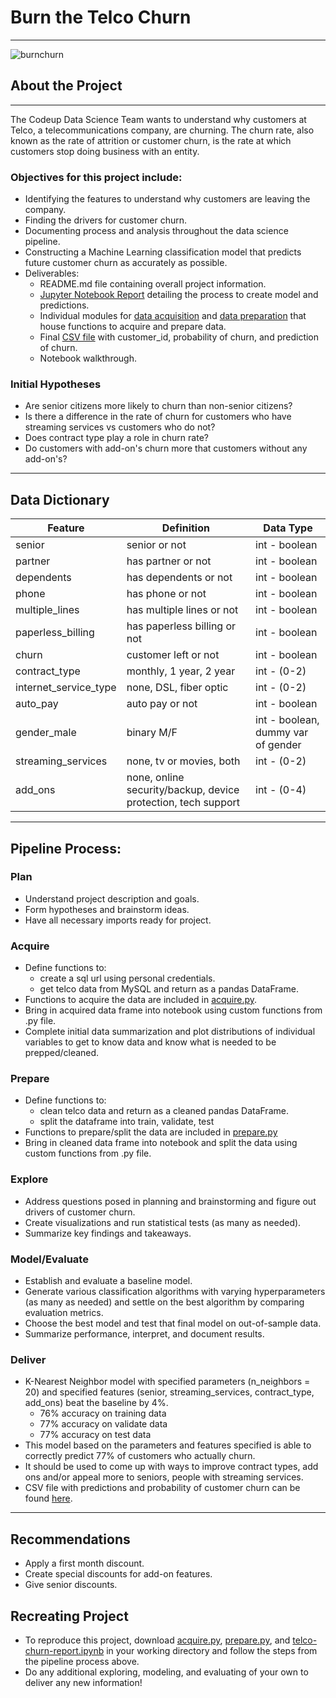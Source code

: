 # Burn the Telco Churn
****
![burnchurn](https://growtraffic-bc85.kxcdn.com/blog/wp-content/uploads/2015/11/Churn-and-Burn-Website.jpg)
## About the Project

****

The Codeup Data Science Team wants to understand why customers at Telco, a telecommunications company, are churning. The churn rate, also known as the rate of attrition or customer churn, is the rate at which customers stop doing business with an entity. 

### Objectives for this project include: 
- Identifying the features to understand why customers are leaving the company.
- Finding the drivers for customer churn.
- Documenting process and analysis throughout the data science pipeline.
- Constructing a Machine Learning classification model that predicts future customer churn as accurately as possible.
- Deliverables:
    - README.md file containing overall project information.
    - [Jupyter Notebook Report](https://github.com/aliciag92/classification-project/blob/main/telco-churn-report.ipynb) detailing the process to create model and predictions.
    - Individual modules for [data acquisition](https://github.com/aliciag92/classification-project/blob/main/acquire.py) and [data preparation](https://github.com/aliciag92/classification-project/blob/main/prepare.py) that house functions to acquire and prepare data.
    - Final [CSV file](https://github.com/aliciag92/classification-project/blob/main/predictions.csv) with customer_id, probability of churn, and prediction of churn.
    - Notebook walkthrough.

### Initial Hypotheses
- Are senior citizens more likely to churn than non-senior citizens?
- Is there a difference in the rate of churn for customers who have streaming services vs customers who do not?
- Does contract type play a role in churn rate?
- Do customers with add-on's churn more that customers without any add-on's?

****
## Data Dictionary
    
| **Feature**          | **Definition**                                        | **Data Type**  |
|----------------------|-------------------------------------------------------|----------------|
| senior               | senior or not                                         | int - boolean  |
| partner              | has partner or not                                    | int - boolean  |
| dependents           | has dependents or not                                 | int - boolean  |   
| phone                | has phone or not                                      | int - boolean  |  
| multiple_lines       | has multiple lines or not                             | int - boolean  |  
| paperless_billing    | has paperless billing or not                          | int - boolean  |
| churn                | customer left or not                                  | int - boolean  |
| contract_type        | monthly, 1 year, 2 year                               | int - (0-2)    |
| internet_service_type| none, DSL, fiber optic                                | int - (0-2)    |
| auto_pay             | auto pay or not                                       | int - boolean  |
| gender_male          | binary M/F                                            | int - boolean, dummy var of gender |
| streaming_services   | none, tv or movies, both                              | int - (0-2)    |
| add_ons              | none, online security/backup, device protection, tech support| int - (0-4) |



****


## Pipeline Process: 

### Plan
- Understand project description and goals.
- Form hypotheses and brainstorm ideas.
- Have all necessary imports ready for project.

### Acquire
- Define functions to:
    - create a sql url using personal credentials.
    - get telco data from MySQL and return as a pandas DataFrame.
- Functions to acquire the data are included in [acquire.py](https://github.com/aliciag92/classification-project/blob/main/acquire.py).
- Bring in acquired data frame into notebook using custom functions from .py file.
- Complete initial data summarization and plot distributions of individual variables to get to know data and know what is needed to be prepped/cleaned.

### Prepare
- Define functions to:
    - clean telco data and return as a cleaned pandas DataFrame.
    - split the dataframe into train, validate, test
- Functions to prepare/split the data are included in [prepare.py](https://github.com/aliciag92/classification-project/blob/main/prepare.py)
- Bring in cleaned data frame into notebook and split the data using custom functions from .py file.

### Explore
- Address questions posed in planning and brainstorming and figure out drivers of customer churn.
- Create visualizations and run statistical tests (as many as needed).
- Summarize key findings and takeaways.

### Model/Evaluate
- Establish and evaluate a baseline model. 
- Generate various classification algorithms with varying hyperparameters (as many as needed) and settle on the best algorithm by comparing evaluation metrics.
- Choose the best model and test that final model on out-of-sample data.
- Summarize performance, interpret, and document results.

### Deliver
- K-Nearest Neighbor model with specified parameters (n_neighbors = 20) and specified features (senior, streaming_services, contract_type, add_ons) beat the baseline by 4%.
    - 76% accuracy on training data
    - 77% accuracy on validate data 
    - 77% accuracy on test data
- This model based on the parameters and features specified is able to correctly predict 77% of customers who actually churn. 
- It should be used to come up with ways to improve contract types, add ons and/or appeal more to seniors, people with streaming services.
- CSV file with predictions and probability of customer churn can be found [here](https://github.com/aliciag92/classification-project/blob/main/predictions.csv).
****

## Recommendations
- Apply a first month discount.
- Create special discounts for add-on features.
- Give senior discounts.

## Recreating Project
- To reproduce this project, download [acquire.py](https://github.com/aliciag92/classification-project/blob/main/acquire.py), [prepare.py](https://github.com/aliciag92/classification-project/blob/main/prepare.py), and [telco-churn-report.ipynb](https://github.com/aliciag92/classification-project/blob/main/telco-churn-report.ipynb) in your working directory and follow the steps from the pipeline process above.
- Do any additional exploring, modeling, and evaluating of your own to deliver any new information!